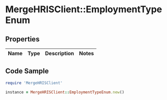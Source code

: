 # MergeHRISClient::EmploymentTypeEnum

## Properties

Name | Type | Description | Notes
------------ | ------------- | ------------- | -------------

## Code Sample

```ruby
require 'MergeHRISClient'

instance = MergeHRISClient::EmploymentTypeEnum.new()
```


